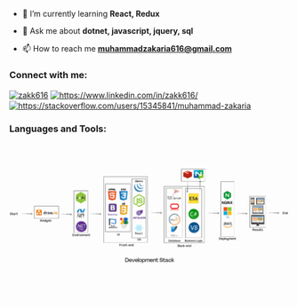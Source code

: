 - 🌱 I’m currently learning **React, Redux**  
  
- 💬 Ask me about **dotnet, javascript, jquery, sql**  
  
- 📫 How to reach me **muhammadzakaria616@gmail.com**  
  
<h3 align="left">Connect with me:</h3>  
<p align="left">  
<a href="https://codepen.io/zakk616" target="blank"><img align="center" src="https://raw.githubusercontent.com/rahuldkjain/github-profile-readme-generator/master/src/images/icons/Social/codepen.svg" alt="zakk616" height="30" width="40" /></a>  
<a href="https://linkedin.com/in/https://www.linkedin.com/in/zakk616/" target="blank"><img align="center" src="https://raw.githubusercontent.com/rahuldkjain/github-profile-readme-generator/master/src/images/icons/Social/linked-in-alt.svg" alt="https://www.linkedin.com/in/zakk616/" height="30" width="40" /></a>  
<a href="https://stackoverflow.com/users/15345841/muhammad-zakaria" target="blank"><img align="center" src="https://raw.githubusercontent.com/rahuldkjain/github-profile-readme-generator/master/src/images/icons/Social/stack-overflow.svg" alt="https://stackoverflow.com/users/15345841/muhammad-zakaria" height="30" width="40" /></a>  
</p>  

<h3 align="left">Languages and Tools:</h3>  
<img  src="cover.gif">
